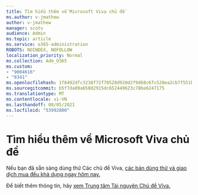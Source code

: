 ```yaml
---
title: Tìm hiểu thêm về Microsoft Viva chủ đề
ms.author: v-jmathew
author: v-jmathew
manager: scotv
audience: Admin
ms.topic: article
ms.service: o365-administration
ROBOTS: NOINDEX, NOFOLLOW
localization_priority: Normal
ms.collection: Adm_O365
ms.custom:
- "9004616"
- "8341"
ms.openlocfilehash: 1f8492dfc3238f72f70528d920d2f9d68c6fc528ea2cb7f551b178c163255916
ms.sourcegitcommit: b5f7da89a650d2915dc652449623c78be6247175
ms.translationtype: MT
ms.contentlocale: vi-VN
ms.lasthandoff: 08/05/2021
ms.locfileid: "53992800"
---
```

# <a name="learn-more-about-microsoft-viva-topics"></a>Tìm hiểu thêm về Microsoft Viva chủ đề

Nếu bạn đã sẵn sàng dùng thử Các chủ đề Viva, [các bản dùng thử và giao dịch mua đều khả dụng ngay hôm nay.](https://aka.ms/BuyVivaTopics)

Để biết thêm thông tin, hãy [xem Trung tâm Tài nguyên Chủ đề Viva.](https://aka.ms/viva/topics/resources)
